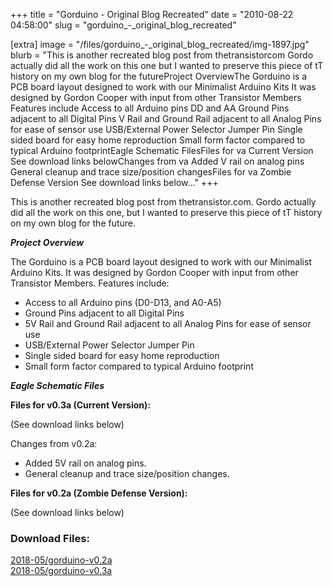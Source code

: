 +++
title = "Gorduino - Original Blog Recreated"
date = "2010-08-22 04:58:00"
slug = "gorduino_-_original_blog_recreated"

[extra]
image = "/files/gorduino_-_original_blog_recreated/img-1897.jpg"
blurb = "This is another recreated blog post from thetransistorcom Gordo actually did all the work on this one but I wanted to preserve this piece of tT history on my own blog for the futureProject OverviewThe Gorduino is a PCB board layout designed to work with our Minimalist Arduino Kits It was designed by Gordon Cooper with input from other Transistor Members Features include Access to all Arduino pins DD and AA Ground Pins adjacent to all Digital Pins V Rail and Ground Rail adjacent to all Analog Pins for ease of sensor use USB/External Power Selector Jumper Pin Single sided board for easy home reproduction Small form factor compared to typical Arduino footprintEagle Schematic FilesFiles for va Current Version  See download links belowChanges from va Added V rail on analog pins General cleanup and trace size/position changesFiles for va Zombie Defense Version  See download links below..."
+++

This is another recreated blog post from thetransistor.com. Gordo actually did all the work on this one, but I wanted to preserve this piece of tT history on my own blog for the future.


***Project Overview***


The Gorduino is a PCB board layout designed to work with our Minimalist Arduino Kits. It was designed by Gordon Cooper with input from other Transistor Members. Features include:


* Access to all Arduino pins (D0-D13, and A0-A5)
* Ground Pins adjacent to all Digital Pins
* 5V Rail and Ground Rail adjacent to all Analog Pins for ease of sensor use
* USB/External Power Selector Jumper Pin
* Single sided board for easy home reproduction
* Small form factor compared to typical Arduino footprint


***Eagle Schematic Files***


**Files for v0.3a (Current Version):**  

(See download links below)


Changes from v0.2a:


* Added 5V rail on analog pins.
* General cleanup and trace size/position changes.


**Files for v0.2a (Zombie Defense Version):**  

(See download links below)

<div class="post-files">
<h3>Download Files:</h3>
<div class="post-file">
<a href="/files/gorduino_-_original_blog_recreated/gorduino-v0.2a.zip" target="_blank">2018-05/gorduino-v0.2a</a>
</div>
<div class="post-file">
<a href="/files/gorduino_-_original_blog_recreated/gorduino-v0.3a.zip" target="_blank">2018-05/gorduino-v0.3a</a>
</div>
</div>
